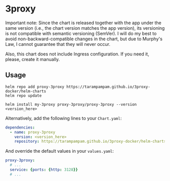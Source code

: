 # 3proxy

Important note: Since the chart is released together with the app under the same version (i.e., the chart version
matches the app version), its versioning is not compatible with semantic versioning (SemVer). I will do my best to
avoid non-backward-compatible changes in the chart, but due to Murphy's Law, I cannot guarantee that they will
never occur.

Also, this chart does not include Ingress configuration. If you need it, please, create it manually.

## Usage

```shell
helm repo add proxy-3proxy https://tarampampam.github.io/3proxy-docker/helm-charts
helm repo update

helm install my-3proxy proxy-3proxy/proxy-3proxy --version <version_here>
```

Alternatively, add the following lines to your `Chart.yaml`:

```yaml
dependencies:
  - name: proxy-3proxy
    version: <version_here>
    repository: https://tarampampam.github.io/3proxy-docker/helm-charts
```

And override the default values in your `values.yaml`:

```yaml
proxy-3proxy:
  # ...
  service: {ports: {http: 3128}}
  # ...
```
